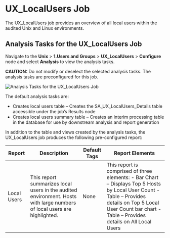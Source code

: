 # UX_LocalUsers Job

The UX_LocalUsers job provides an overview of all local users within the audited Unix and Linux
environments.

## Analysis Tasks for the UX_LocalUsers Job

Navigate to the **Unix** > **1.Users and Groups** > **UX_LocalUsers** > **Configure** node and
select **Analysis** to view the analysis tasks.

**CAUTION:** Do not modify or deselect the selected analysis tasks. The analysis tasks are
preconfigured for this job.

![Analysis Tasks for the UX_LocalUsers Job](/img/product_docs/accessanalyzer/11.6/solutions/unix/usersgroups/localusersanalysis.webp)

The default analysis tasks are:

- Creates local users table – Creates the SA_UX_LocalUsers_Details table accessible under the job’s
  Results node
- Creates local users summary table – Creates an interim processing table in the database for use by
  downstream analysis and report generation

In addition to the table and views created by the analysis tasks, the UX_LocalUsers job produces the
following pre-configured report:

| Report      | Description                                                                                                             | Default Tags | Report Elements                                                                                                                                                                                                 |
| ----------- | ----------------------------------------------------------------------------------------------------------------------- | ------------ | --------------------------------------------------------------------------------------------------------------------------------------------------------------------------------------------------------------- |
| Local Users | This report summarizes local users in the audited environment. Hosts with large numbers of local users are highlighted. | None         | This report is comprised of three elements: - Bar Chart – Displays Top 5 Hosts by Local User Count - Table – Provides details on Top 5 Local User Count bar chart - Table – Provides details on All Local Users |
